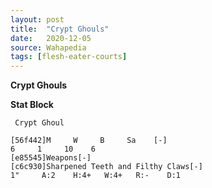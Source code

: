 ```yaml
---
layout: post
title:  "Crypt Ghouls"
date:   2020-12-05
source: Wahapedia
tags: [flesh-eater-courts]
---
```


**Crypt Ghouls**

**Stat Block**
```
 Crypt Ghoul
```

```
[56f442]M     W     B     Sa    [-]
6     1     10    6     
[e85545]Weapons[-]
[c6c930]Sharpened Teeth and Filthy Claws[-]
1"     A:2    H:4+   W:4+   R:-    D:1   
```


